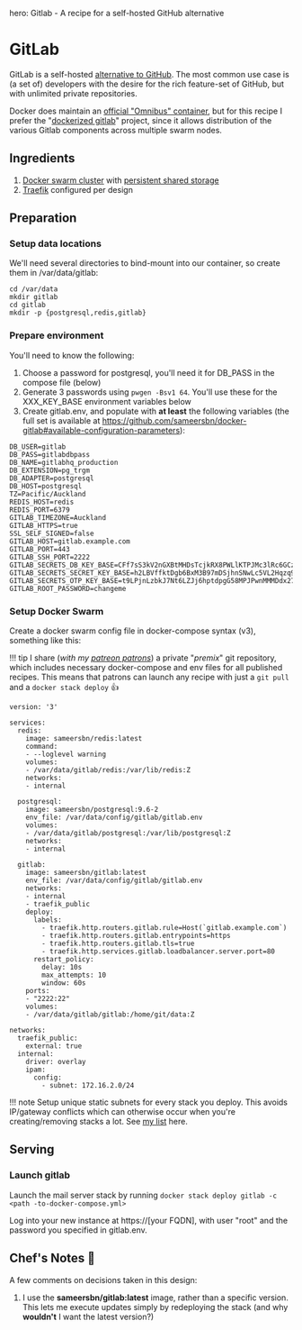 hero: Gitlab - A recipe for a self-hosted GitHub alternative

# GitLab

GitLab is a self-hosted [alternative to GitHub](https://about.gitlab.com/comparison/). The most common use case is (a set of) developers with the desire for the rich feature-set of GitHub, but with unlimited private repositories.

Docker does maintain an [official "Omnibus" container](https://docs.gitlab.com/omnibus/docker/README.html), but for this recipe I prefer the "[dockerized gitlab](https://github.com/sameersbn/docker-gitlab)" project, since it allows distribution of the various Gitlab components across multiple swarm nodes.

## Ingredients

1. [Docker swarm cluster](/ha-docker-swarm/design/) with [persistent shared storage](/ha-docker-swarm/shared-storage-ceph.md)
2. [Traefik](/ha-docker-swarm/traefik) configured per design

## Preparation

### Setup data locations

We'll need several directories to bind-mount into our container, so create them in /var/data/gitlab:

```
cd /var/data
mkdir gitlab
cd gitlab
mkdir -p {postgresql,redis,gitlab}
```

### Prepare environment

You'll need to know the following:

1. Choose a password for postgresql, you'll need it for DB_PASS in the compose file (below)
2. Generate 3 passwords using ```pwgen -Bsv1 64```. You'll use these for the XXX_KEY_BASE environment variables below
2. Create gitlab.env, and populate with **at least** the following variables (the full set is available at https://github.com/sameersbn/docker-gitlab#available-configuration-parameters):
```
DB_USER=gitlab
DB_PASS=gitlabdbpass
DB_NAME=gitlabhq_production
DB_EXTENSION=pg_trgm
DB_ADAPTER=postgresql
DB_HOST=postgresql
TZ=Pacific/Auckland
REDIS_HOST=redis
REDIS_PORT=6379
GITLAB_TIMEZONE=Auckland
GITLAB_HTTPS=true
SSL_SELF_SIGNED=false
GITLAB_HOST=gitlab.example.com
GITLAB_PORT=443
GITLAB_SSH_PORT=2222
GITLAB_SECRETS_DB_KEY_BASE=CFf7sS3kV2nGXBtMHDsTcjkRX8PWLlKTPJMc3lRc6GCzJDdVljZ85NkkzJ8mZbM5
GITLAB_SECRETS_SECRET_KEY_BASE=h2LBVffktDgb6BxM3B97mDSjhnSNwLc5VL2Hqzq9cdrvBtVw48WSp5wKj5HZrJM5
GITLAB_SECRETS_OTP_KEY_BASE=t9LPjnLzbkJ7Nt6LZJj6hptdpgG58MPJPwnMMMDdx27KSwLWHDrz9bMWXQMjq5mp
GITLAB_ROOT_PASSWORD=changeme
```

### Setup Docker Swarm

Create a docker swarm config file in docker-compose syntax (v3), something like this:

!!! tip
    I share (_with my [patreon patrons](https://www.patreon.com/funkypenguin)_) a private "_premix_" git repository, which includes necessary docker-compose and env files for all published recipes. This means that patrons can launch any recipe with just a ```git pull``` and a ```docker stack deploy``` 👍

````
version: '3'

services:
  redis:
    image: sameersbn/redis:latest
    command:
    - --loglevel warning
    volumes:
    - /var/data/gitlab/redis:/var/lib/redis:Z
    networks:
    - internal

  postgresql:
    image: sameersbn/postgresql:9.6-2
    env_file: /var/data/config/gitlab/gitlab.env
    volumes:
    - /var/data/gitlab/postgresql:/var/lib/postgresql:Z
    networks:
    - internal

  gitlab:
    image: sameersbn/gitlab:latest
    env_file: /var/data/config/gitlab/gitlab.env
    networks:
    - internal
    - traefik_public
    deploy:
      labels:
        - traefik.http.routers.gitlab.rule=Host(`gitlab.example.com`)
        - traefik.http.routers.gitlab.entrypoints=https
        - traefik.http.routers.gitlab.tls=true
        - traefik.http.services.gitlab.loadbalancer.server.port=80
      restart_policy:
        delay: 10s
        max_attempts: 10
        window: 60s
    ports:
    - "2222:22"
    volumes:
    - /var/data/gitlab/gitlab:/home/git/data:Z

networks:
  traefik_public:
    external: true
  internal:
    driver: overlay
    ipam:
      config:
        - subnet: 172.16.2.0/24
````

!!! note
    Setup unique static subnets for every stack you deploy. This avoids IP/gateway conflicts which can otherwise occur when you're creating/removing stacks a lot. See [my list](/reference/networks/) here.







## Serving

### Launch gitlab

Launch the mail server stack by running ```docker stack deploy gitlab -c <path -to-docker-compose.yml>```

Log into your new instance at https://[your FQDN], with user "root" and the password you specified in gitlab.env.


## Chef's Notes 📓

A few comments on decisions taken in this design:

1. I use the **sameersbn/gitlab:latest** image, rather than a specific version. This lets me execute updates simply by redeploying the stack (and why **wouldn't** I want the latest version?)
